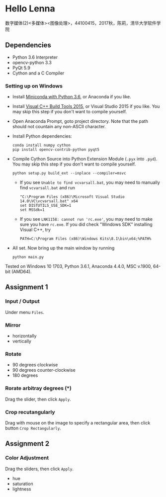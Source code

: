# Hello Lenna

数字媒体(2)<多媒体><图像处理>，44100415，2017秋，陈莉，清华大学软件学院

## Dependencies

* Python 3.6 Interpreter
* opencv-python 3.3
* PyQt 5.9
* Cython and a C Compiler

### Setting up on Windows

* Install [Miniconda with Python 3.6](https://conda.io/miniconda.html), or Anaconda if you like.

* Install [Visual C++ Build Tools 2015](http://landinghub.visualstudio.com/visual-cpp-build-tools), or Visual Studio 2015 if you like. You may skip this step if you don't want to compile yourself.

* Open Anaconda Prompt, goto project directory. Note that the path should not countain any non-ASCII character.

* Install Python dependencies:
    ```
    conda install numpy cython
    pip install opencv-contrib-python pyqt5
    ```

* Compile Cython Source into Python Extension Module (`.pyx` into `.pyd`). You may skip this step if you don't want to compile yourself.
    ```
    python setup.py build_ext --inplace --compiler=msvc
    ```

    * If you see `Unable to find vcvarsall.bat`, you may need to manually find `vcvarsall.bat` and run
        ```
        "C:\Program Files (x86)\Microsoft Visual Studio 14.0\VC\vcvarsall.bat" x64
        set DISTUTILS_USE_SDK=1
        set MSSdk=1
        ```
    * If you see `LNK1158: cannot run 'rc.exe'`, you may need to make sure you have `rc.exe`. If you did check "Windows SDK" installing Visual C++, try
        ```
        PATH=C:\Program Files (x86)\Windows Kits\8.1\bin\x64;%PATH%
        ```

* All set. Now bring up the main window by running
    ```
    python main.py
    ```

Tested on Windows 10 1703, Python 3.6.1, Anaconda 4.4.0, MSC v.1900, 64-bit (AMD64).

## Assignment 1

### Input / Output
Under menu `Files`.

### Mirror 
* horizontally
* vertically

### Rotate
* 90 degrees clockwise
* 90 degrees counter-clockwise
* 180 degrees

### Rorate arbitray degrees (*)
Drag the slider, then click `Apply`.

### Crop recutangularly
Drag with mouse on the image to specify a rectangular area, then click button `Crop Rectangularly`.

## Assignment 2

### Color Adjustment

Drag the sliders, then click `Apply`.

* hue
* saturation
* lightness